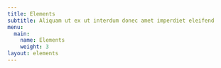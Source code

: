 ```yaml
---
title: Elements
subtitle: Aliquam ut ex ut interdum donec amet imperdiet eleifend
menu:
  main:
    name: Elements
    weight: 3
layout: elements
---
```

